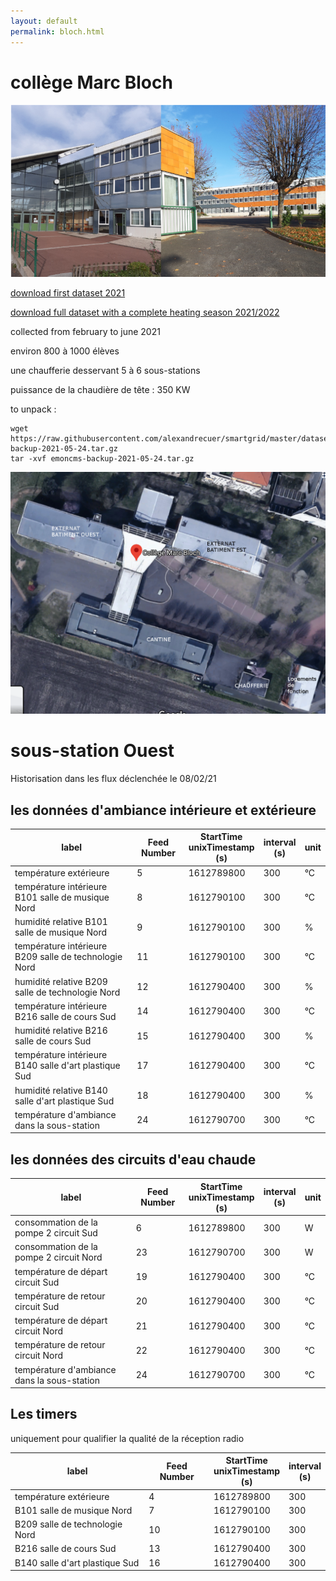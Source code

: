 ```yaml
---
layout: default
permalink: bloch.html
---
```

# collège Marc Bloch

![site](images/bloch.png)

[download first dataset 2021 ](emoncms-backup-2021-05-24.tar.gz)

[download full dataset with a complete heating season 2021/2022](emoncms-backup-2022-05-13.tar.gz)

collected from february to june 2021

environ 800 à 1000 élèves

une chaufferie desservant 5 à 6 sous-stations

puissance de la chaudière de tête : 350 KW

to unpack :

```
wget https://raw.githubusercontent.com/alexandrecuer/smartgrid/master/datasets/emoncms-backup-2021-05-24.tar.gz
tar -xvf emoncms-backup-2021-05-24.tar.gz
```

![site](images/bloch_vueavion.png)

# sous-station Ouest

Historisation dans les flux déclenchée le 08/02/21

## les données d'ambiance intérieure et extérieure

label|	Feed Number|	StartTime<br>unixTimestamp<br>(s)|	interval<br>(s) | unit
--|--|--|--|--
température extérieure | 5	|1612789800	|300	| °C
température intérieure B101 salle de musique Nord | 8 | 1612790100 | 300 | °C
humidité relative B101 salle de musique Nord | 9 | 1612790100 | 300 | %
température intérieure B209 salle de technologie Nord | 11 | 1612790100 | 300 | °C
humidité relative B209 salle de technologie Nord | 12 | 1612790400 | 300 | %
température intérieure B216 salle de cours Sud | 14 | 1612790400 | 300 | °C
humidité relative B216 salle de cours Sud | 15 | 1612790400 | 300 | %
température intérieure B140 salle d'art plastique Sud | 17 | 1612790400 | 300 | °C
humidité relative B140 salle d'art plastique Sud | 18 | 1612790400 | 300  | %
température d'ambiance dans la sous-station | 24 | 1612790700 | 300  | °C

## les données des circuits d'eau chaude

label|	Feed Number|	StartTime<br>unixTimestamp<br>(s)|	interval<br>(s) | unit
--|--|--|--|--
consommation de la pompe 2 circuit Sud | 6	|1612789800	|300	| W
consommation de la pompe 2 circuit Nord | 23	|1612790700	|300	| W
température de départ circuit Sud | 19 | 1612790400 | 300  | °C
température de retour circuit Sud | 20 | 1612790400 | 300  | °C
température de départ circuit Nord | 21 | 1612790400 | 300  | °C
température de retour circuit Nord | 22 | 1612790400 | 300  | °C
température d'ambiance dans la sous-station | 24 | 1612790700 | 300  | °C

## Les timers

uniquement pour qualifier la qualité de la réception radio

label|	Feed Number|	StartTime<br>unixTimestamp<br>(s)|	interval<br>(s)
--|--|--|--
température extérieure | 4 | 1612789800 | 300
B101 salle de musique Nord | 7 | 1612790100 | 300
B209 salle de technologie Nord | 10 | 1612790100 | 300
B216 salle de cours Sud | 13 | 1612790400 | 300
B140 salle d'art plastique Sud | 16 | 1612790400 | 300
